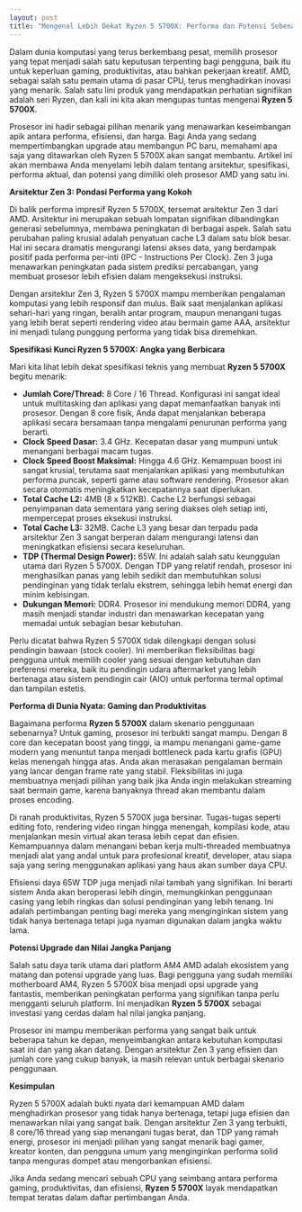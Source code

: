 ```yaml
---
layout: post
title: "Mengenal Lebih Dekat Ryzen 5 5700X: Performa dan Potensi Sebenarnya"
---
```


Dalam dunia komputasi yang terus berkembang pesat, memilih prosesor yang tepat menjadi salah satu keputusan terpenting bagi pengguna, baik itu untuk keperluan gaming, produktivitas, atau bahkan pekerjaan kreatif. AMD, sebagai salah satu pemain utama di pasar CPU, terus menghadirkan inovasi yang menarik. Salah satu lini produk yang mendapatkan perhatian signifikan adalah seri Ryzen, dan kali ini kita akan mengupas tuntas mengenai **Ryzen 5 5700X**.

Prosesor ini hadir sebagai pilihan menarik yang menawarkan keseimbangan apik antara performa, efisiensi, dan harga. Bagi Anda yang sedang mempertimbangkan upgrade atau membangun PC baru, memahami apa saja yang ditawarkan oleh Ryzen 5 5700X akan sangat membantu. Artikel ini akan membawa Anda menyelami lebih dalam tentang arsitektur, spesifikasi, performa aktual, dan potensi yang dimiliki oleh prosesor AMD yang satu ini.

**Arsitektur Zen 3: Pondasi Performa yang Kokoh**

Di balik performa impresif Ryzen 5 5700X, tersemat arsitektur Zen 3 dari AMD. Arsitektur ini merupakan sebuah lompatan signifikan dibandingkan generasi sebelumnya, membawa peningkatan di berbagai aspek. Salah satu perubahan paling krusial adalah penyatuan cache L3 dalam satu blok besar. Hal ini secara dramatis mengurangi latensi akses data, yang berdampak positif pada performa per-inti (IPC - Instructions Per Clock). Zen 3 juga menawarkan peningkatan pada sistem prediksi percabangan, yang membuat prosesor lebih efisien dalam mengeksekusi instruksi.

Dengan arsitektur Zen 3, Ryzen 5 5700X mampu memberikan pengalaman komputasi yang lebih responsif dan mulus. Baik saat menjalankan aplikasi sehari-hari yang ringan, beralih antar program, maupun menangani tugas yang lebih berat seperti rendering video atau bermain game AAA, arsitektur ini menjadi tulang punggung performa yang tidak bisa diremehkan.

**Spesifikasi Kunci Ryzen 5 5700X: Angka yang Berbicara**

Mari kita lihat lebih dekat spesifikasi teknis yang membuat **Ryzen 5 5700X** begitu menarik:

*   **Jumlah Core/Thread:** 8 Core / 16 Thread. Konfigurasi ini sangat ideal untuk multitasking dan aplikasi yang dapat memanfaatkan banyak inti prosesor. Dengan 8 core fisik, Anda dapat menjalankan beberapa aplikasi secara bersamaan tanpa mengalami penurunan performa yang berarti.
*   **Clock Speed Dasar:** 3.4 GHz. Kecepatan dasar yang mumpuni untuk menangani berbagai macam tugas.
*   **Clock Speed Boost Maksimal:** Hingga 4.6 GHz. Kemampuan boost ini sangat krusial, terutama saat menjalankan aplikasi yang membutuhkan performa puncak, seperti game atau software rendering. Prosesor akan secara otomatis meningkatkan kecepatannya saat diperlukan.
*   **Total Cache L2:** 4MB (8 x 512KB). Cache L2 berfungsi sebagai penyimpanan data sementara yang sering diakses oleh setiap inti, mempercepat proses eksekusi instruksi.
*   **Total Cache L3:** 32MB. Cache L3 yang besar dan terpadu pada arsitektur Zen 3 sangat berperan dalam mengurangi latensi dan meningkatkan efisiensi secara keseluruhan.
*   **TDP (Thermal Design Power):** 65W. Ini adalah salah satu keunggulan utama dari Ryzen 5 5700X. Dengan TDP yang relatif rendah, prosesor ini menghasilkan panas yang lebih sedikit dan membutuhkan solusi pendinginan yang tidak terlalu ekstrem, sehingga lebih hemat energi dan minim kebisingan.
*   **Dukungan Memori:** DDR4. Prosesor ini mendukung memori DDR4, yang masih menjadi standar industri dan menawarkan kecepatan yang memadai untuk sebagian besar kebutuhan.

Perlu dicatat bahwa Ryzen 5 5700X tidak dilengkapi dengan solusi pendingin bawaan (stock cooler). Ini memberikan fleksibilitas bagi pengguna untuk memilih cooler yang sesuai dengan kebutuhan dan preferensi mereka, baik itu pendingin udara aftermarket yang lebih bertenaga atau sistem pendingin cair (AIO) untuk performa termal optimal dan tampilan estetis.

**Performa di Dunia Nyata: Gaming dan Produktivitas**

Bagaimana performa **Ryzen 5 5700X** dalam skenario penggunaan sebenarnya? Untuk gaming, prosesor ini terbukti sangat mampu. Dengan 8 core dan kecepatan boost yang tinggi, ia mampu menangani game-game modern yang menuntut tanpa menjadi bottleneck pada kartu grafis (GPU) kelas menengah hingga atas. Anda akan merasakan pengalaman bermain yang lancar dengan frame rate yang stabil. Fleksibilitas ini juga membuatnya menjadi pilihan yang baik jika Anda ingin melakukan streaming saat bermain game, karena banyaknya thread akan membantu dalam proses encoding.

Di ranah produktivitas, Ryzen 5 5700X juga bersinar. Tugas-tugas seperti editing foto, rendering video ringan hingga menengah, kompilasi kode, atau menjalankan mesin virtual akan terasa lebih cepat dan efisien. Kemampuannya dalam menangani beban kerja multi-threaded membuatnya menjadi alat yang andal untuk para profesional kreatif, developer, atau siapa saja yang sering menggunakan aplikasi yang haus akan sumber daya CPU.

Efisiensi daya 65W TDP juga menjadi nilai tambah yang signifikan. Ini berarti sistem Anda akan beroperasi lebih dingin, memungkinkan penggunaan casing yang lebih ringkas dan solusi pendinginan yang lebih tenang. Ini adalah pertimbangan penting bagi mereka yang menginginkan sistem yang tidak hanya bertenaga tetapi juga nyaman digunakan dalam jangka waktu lama.

**Potensi Upgrade dan Nilai Jangka Panjang**

Salah satu daya tarik utama dari platform AM4 AMD adalah ekosistem yang matang dan potensi upgrade yang luas. Bagi pengguna yang sudah memiliki motherboard AM4, Ryzen 5 5700X bisa menjadi opsi upgrade yang fantastis, memberikan peningkatan performa yang signifikan tanpa perlu mengganti seluruh platform. Ini menjadikan **Ryzen 5 5700X** sebagai investasi yang cerdas dalam hal nilai jangka panjang.

Prosesor ini mampu memberikan performa yang sangat baik untuk beberapa tahun ke depan, menyeimbangkan antara kebutuhan komputasi saat ini dan yang akan datang. Dengan arsitektur Zen 3 yang efisien dan jumlah core yang cukup banyak, ia masih relevan untuk berbagai skenario penggunaan.

**Kesimpulan**

Ryzen 5 5700X adalah bukti nyata dari kemampuan AMD dalam menghadirkan prosesor yang tidak hanya bertenaga, tetapi juga efisien dan menawarkan nilai yang sangat baik. Dengan arsitektur Zen 3 yang terbukti, 8 core/16 thread yang siap menangani tugas berat, dan TDP yang ramah energi, prosesor ini menjadi pilihan yang sangat menarik bagi gamer, kreator konten, dan pengguna umum yang menginginkan performa solid tanpa menguras dompet atau mengorbankan efisiensi.

Jika Anda sedang mencari sebuah CPU yang seimbang antara performa gaming, produktivitas, dan efisiensi, **Ryzen 5 5700X** layak mendapatkan tempat teratas dalam daftar pertimbangan Anda.

